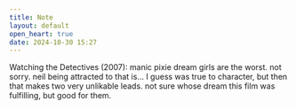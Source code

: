 ```yaml
---
title: Note
layout: default
open_heart: true
date: 2024-10-30 15:27
---
```


Watching the Detectives (2007): manic pixie dream girls are the worst. not sorry. neil being attracted to that is... I guess was true to character, but then that makes two very unlikable leads. not sure whose dream this film was fulfilling, but good for them.

